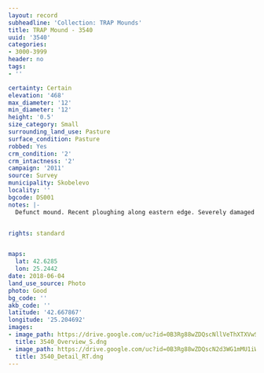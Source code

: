 ```yaml
---
layout: record
subheadline: 'Collection: TRAP Mounds'
title: TRAP Mound - 3540
uuid: '3540'
categories:
- 3000-3999
header: no
tags:
- ''

certainty: Certain
elevation: '468'
max_diameter: '12'
min_diameter: '12'
height: '0.5'
size_category: Small
surrounding_land_use: Pasture
surface_condition: Pasture
robbed: Yes
crm_condition: '2'
crm_intactness: '2'
campaign: '2011'
source: Survey
municipality: Skobelevo
locality: ''
bgcode: DS001
notes: |-
  Defunct mound. Recent ploughing along eastern edge. Severely damaged by agricultural activity.


rights: standard


maps:
  lat: 42.6285
  lon: 25.2442
date: 2018-06-04
land_use_source: Photo
photo: Good
bg_code: ''
akb_code: ''
latitude: '42.667867'
longitude: '25.204692'
images:
- image_path: https://drive.google.com/uc?id=0B3Rg88wZDQscNllVeThXTXVwSXc
  title: 3540_Overview_S.dng
- image_path: https://drive.google.com/uc?id=0B3Rg88wZDQscN2d3WG1mMU1iWW8
  title: 3540_Detail_RT.dng
---
```

